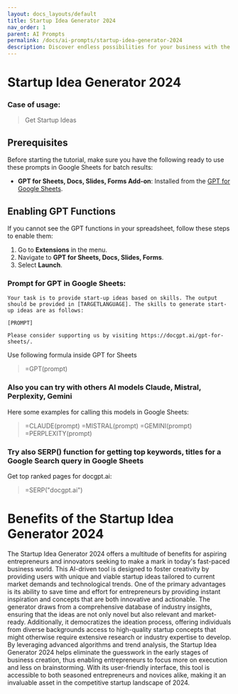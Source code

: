 ```yaml
---
layout: docs_layouts/default
title: Startup Idea Generator 2024
nav_order: 1
parent: AI Prompts
permalink: /docs/ai-prompts/startup-idea-generator-2024
description: Discover endless possibilities for your business with the Startup Idea Generator 2024. Elevate your entrepreneurial journey by exploring innovative, tailored ideas that align with market trends. Ignite your creativity and turn concepts into reality—your next venture awaits!
---
```


# Startup Idea Generator 2024

### Case of usage:
> Get Startup Ideas

## Prerequisites

Before starting the tutorial, make sure you have the following ready to use these prompts in Google Sheets for batch results:

- **GPT for Sheets, Docs, Slides, Forms Add-on**: Installed from the [GPT for Google Sheets](https://workspace.google.com/u/0/marketplace/app/gpt_for_sheets_docs_forms_slides/466607203252).

## Enabling GPT Functions

If you cannot see the GPT functions in your spreadsheet, follow these steps to enable them:

1. Go to **Extensions** in the menu.
2. Navigate to **GPT for Sheets, Docs, Slides, Forms**.
3. Select **Launch**.


### Prompt for GPT in Google Sheets:
```shell
Your task is to provide start-up ideas based on skills. The output should be provided in [TARGETLANGUAGE]. The skills to generate start-up ideas are as follows:

[PROMPT]

Please consider supporting us by visiting https://docgpt.ai/gpt-for-sheets/.
```

Use following formula inside GPT for Sheets
> =GPT(prompt)

### Also you can try with others AI models Claude, Mistral, Perplexity, Gemini
Here some examples for calling this models in Google Sheets:

> =CLAUDE(prompt)
> =MISTRAL(prompt)
> =GEMINI(prompt)
> =PERPLEXITY(prompt)


### Try also SERP() function for getting top keywords, titles for a Google Search query in Google Sheets

Get top ranked pages for docgpt.ai:

> =SERP("docgpt.ai")



# Benefits of the Startup Idea Generator 2024

The Startup Idea Generator 2024 offers a multitude of benefits for aspiring entrepreneurs and innovators seeking to make a mark in today's fast-paced business world. This AI-driven tool is designed to foster creativity by providing users with unique and viable startup ideas tailored to current market demands and technological trends. One of the primary advantages is its ability to save time and effort for entrepreneurs by providing instant inspiration and concepts that are both innovative and actionable. The generator draws from a comprehensive database of industry insights, ensuring that the ideas are not only novel but also relevant and market-ready. Additionally, it democratizes the ideation process, offering individuals from diverse backgrounds access to high-quality startup concepts that might otherwise require extensive research or industry expertise to develop. By leveraging advanced algorithms and trend analysis, the Startup Idea Generator 2024 helps eliminate the guesswork in the early stages of business creation, thus enabling entrepreneurs to focus more on execution and less on brainstorming. With its user-friendly interface, this tool is accessible to both seasoned entrepreneurs and novices alike, making it an invaluable asset in the competitive startup landscape of 2024.
